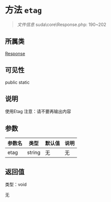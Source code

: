 # 方法 `etag`

> *文件信息* suda\core\Response.php: 190~202

## 所属类 

[Response](../Response.md)

## 可见性

 public static

## 说明

使用Etag
注意：请不要再输出内容


## 参数


| 参数名 | 类型 | 默认值 | 说明 |
|--------|-----|-------|-------|
| etag |  string | 无 | 无 |



## 返回值

类型：void

无

